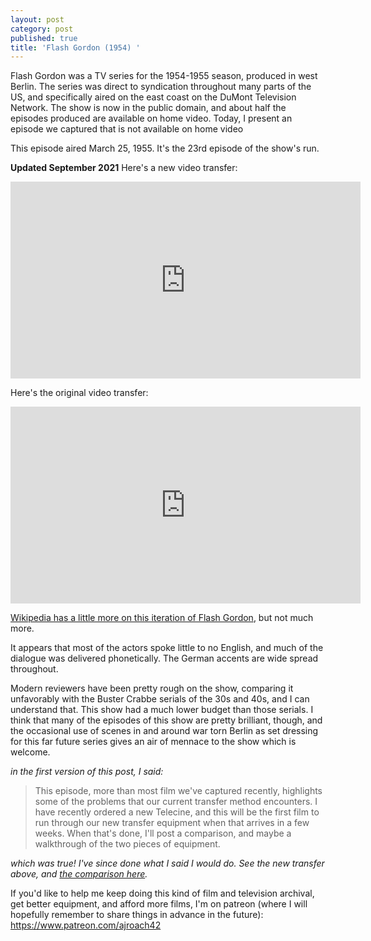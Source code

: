 ```yaml
---
layout: post
category: post
published: true
title: 'Flash Gordon (1954) '
---
```

Flash Gordon was a TV series for the 1954-1955 season, produced in west Berlin. The series was direct to syndication throughout many parts of the US, and specifically aired on the east coast on the DuMont Television Network. The show is now in the public domain, and about half the episodes produced are available on home video. Today, I present an episode we captured that is not available on home video 


This episode aired March 25, 1955. It's the 23rd episode of the show's run. 

**Updated September 2021** Here's a new video transfer: 
<iframe width="560" height="315" sandbox="allow-same-origin allow-scripts allow-popups" src="https://mountaintown.video/videos/embed/de431b8e-dbd8-4bab-bb2a-a6ca8595b433" frameborder="0" allowfullscreen></iframe>

Here's the original video transfer: 

<iframe width="560" height="315" sandbox="allow-same-origin allow-scripts allow-popups" src="https://mountaintown.video/videos/embed/1a4701a6-a754-4aa3-9feb-3100e4589e7b" frameborder="0" allowfullscreen></iframe>

[Wikipedia has a little more on this iteration of Flash Gordon](https://en.wikipedia.org/wiki/Flash_Gordon_(1954_TV_series)), but not much more. 

It appears that most of the actors spoke little to no English, and much of the dialogue was delivered phonetically. The German accents are wide spread throughout. 

Modern reviewers have been pretty rough on the show, comparing it unfavorably with the Buster Crabbe serials of the 30s and 40s, and I can understand that. This show had a much lower budget than those serials. I think that many of the episodes of this show are pretty brilliant, though, and the occasional use of scenes in and around war torn Berlin as set dressing for this far future series gives an air of mennace to the show which is welcome. 


*in the first version of this post, I said:*

> This episode, more than most film we've captured recently, highlights some of the problems that our current transfer method encounters. I have recently ordered a new Telecine, and this will be the first film to run through our new transfer equipment when that arrives in a few weeks. When that's done, I'll post a comparison, and maybe a walkthrough of the two pieces of equipment.

*which was true! I've since done what I said I would do. See the new transfer above, and [the comparison here](https://mountaintown.video/videos/watch/7df35356-a236-416b-920d-c71dbcc0a253).*

If you'd like to help me keep doing this kind of film and television archival, get better equipment, and afford more films, I'm on patreon (where I will hopefully remember to share things in advance in the future): https://www.patreon.com/ajroach42
